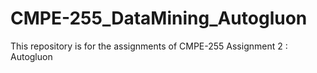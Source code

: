 # CMPE-255_DataMining_Autogluon
This repository is for the assignments of CMPE-255 Assignment 2 : Autogluon
